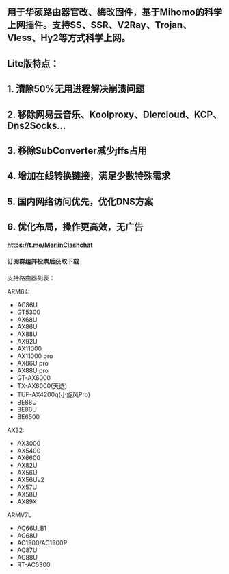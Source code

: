 ## 用于华硕路由器官改、梅改固件，基于Mihomo的科学上网插件。支持SS、SSR、V2Ray、Trojan、Vless、Hy2等方式科学上网。

## Lite版特点：
## 1. 清除50%无用进程解决崩溃问题
## 2. 移除网易云音乐、Koolproxy、Dlercloud、KCP、Dns2Socks...
## 3. 移除SubConverter减少jffs占用
## 4. 增加在线转换链接，满足少数特殊需求
## 5. 国内网络访问优先，优化DNS方案
## 6. 优化布局，操作更高效，无广告


#### https://t.me/MerlinClashchat
#### 订阅群组并投票后获取下载


支持路由器列表：

ARM64:
- AC86U
- GT5300
- AX68U
- AX86U
- AX88U
- AX92U
- AX11000
- AX11000 pro
- AX86U pro
- AX88U pro
- GT-AX6000
- TX-AX6000(天选)
- TUF-AX4200q(小旋风Pro)
- BE88U
- BE86U
- BE6500

AX32: 
- AX3000
- AX5400
- AX6600
- AX82U
- AX56U
- AX56Uv2
- AX57U
- AX58U
- AX89X

ARMV7L
- AC66U_B1
- AC68U
- AC1900/AC1900P
- AC87U
- AC88U
- RT-AC5300
